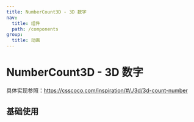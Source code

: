 ```yaml
---
title: NumberCount3D - 3D 数字
nav:
  title: 组件
  path: /components
group:
  title: 动画
---
```


# NumberCount3D - 3D 数字

具体实现参照：https://csscoco.com/inspiration/#/./3d/3d-count-number


## 基础使用

<code src="./demo/index1.tsx"></code>

<API></API>